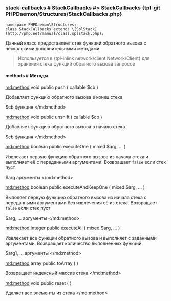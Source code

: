 ### stack-callbacks # StackCallbacks #> StackCallbacks {tpl-git PHPDaemon/Structures/StackCallbacks.php}

```php:p
namespace PHPDaemon\Structures;
class StackCallbacks extends \[SplStack](http://php.net/manual/class.splstack.php);
```

Данный класс предоставляет стек функций обратного вызова с несколькими дополнительными методами

> Используется в {tpl-inlink network/client Network/Client} для хранения стека функций обратного вызова запросов

#### methods # Методы

<md:method>
void public push ( callable $cb )

Добавляет функцию обратного вызова в конец стека

$cb
функция
</md:method>

<md:method>
void public unshift ( callable $cb )

Добавляет функцию обратного вызова в начало стека

$cb
функция
</md:method>

<md:method>
boolean public executeOne ( mixed $arg, ... )

Извлекает первую функцию обратного вызова из начала стека и выполняет её с переданными аргументами. Возвращает `false` если стек пуст

$arg
аргументы
</md:method>

<md:method>
boolean public executeAndKeepOne ( mixed $arg, ... )

Выполяет первую функцию обратного вызова из начала стека с переданными аргументами без извлечения её из стека. Возвращает `false` если стек пуст

$arg, ...
аргументы
</md:method>

<md:method>
integer public executeAll ( mixed $arg, ... )

Извлекает все функции обратного вызова и выполняет с заданными аргументами. Возвращает количество выполненных функций.

$arg1, ...
аргументы
</md:method>

<md:method>
array public toArray ( )

Возвращает индексный массив стека
</md:method>

<md:method>
void public reset ( )

Удаляет все элементы из стека
</md:method>